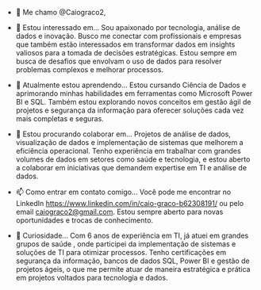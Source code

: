 - 👋 Me chamo @Caiograco2,

- 👀 Estou interessado em...
Sou apaixonado por tecnologia, análise de dados e inovação. Busco me conectar com profissionais e empresas que também estão interessados em transformar dados em insights valiosos para a tomada de decisões estratégicas. 
Estou sempre em busca de desafios que envolvam o uso de dados para resolver problemas complexos e melhorar processos.

- 🌱 Atualmente estou aprendendo... 
Estou cursando Ciência de Dados e aprimorando minhas habilidades em ferramentas como Microsoft Power BI e SQL. 
Também estou explorando novos conceitos em gestão ágil de projetos e segurança da informação para oferecer soluções cada vez mais completas e seguras.

- 💼 Estou procurando colaborar em...
Projetos de análise de dados, visualização de dados e implementação de sistemas que melhorem a eficiência operacional. 
Tenho experiência em trabalhar com grandes volumes de dados em setores como saúde e tecnologia, e estou aberto a colaborar em iniciativas que demandem expertise em TI e análise de dados. 

- 📫 Como entrar em contato comigo...
Você pode me encontrar no LinkedIn https://www.linkedin.com/in/caio-graco-b62308191/ ou pelo email caiograco2@gmail.com. 
Estou sempre aberto para novas oportunidades e trocas de conhecimento.

- 🎯 Curiosidade...
Com 6 anos de experiência em TI, já atuei em grandes grupos de saúde , onde participei da implementação de sistemas e soluções de TI para otimizar processos. 
Tenho certificações em segurança da informação, bancos de dados SQL, Power BI e gestão de projetos ágeis, o que me permite atuar de maneira estratégica e prática em projetos voltados para tecnologia e dados.

<!---
Caiograco2/Caiograco2 is a ✨ special ✨ repository because its `README.md` (this file) appears on your GitHub profile.
You can click the Preview link to take a look at your changes.
--->
